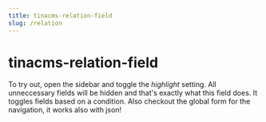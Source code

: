 ```yaml
---
title: tinacms-relation-field
slug: /relation
---
```

# tinacms-relation-field

To try out, open the sidebar and toggle the _highlight_ setting. All unneccessary fields will be hidden and that's exactly what this field does. It toggles fields based on a condition. Also checkout the global form for the navigation, it works also with json!